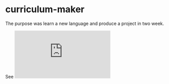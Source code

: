 # curriculum-maker
The purpose was learn a new language and produce a project in two week.

See ![Introduction.pdf](https://salimtop.github.io/curriculum-maker/Introducing.pdf)
